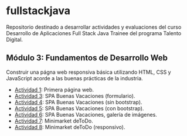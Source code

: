 # fullstackjava

Repositorio destinado a desarrollar actividades y evaluaciones del curso Desarrollo de Aplicaciones Full Stack Java Trainee del programa Talento Digital.

## Módulo 3: Fundamentos de Desarrollo Web 
Construir una págna web responsiva básica utilizando HTML, CSS y JavaScript acorde a las buenas prácticas de la industria.
- [Actividad 1](https://cochayuyo.github.io/fullstackjava/mod3/act1/index.html): Primera página web.
- [Actividad 3](https://cochayuyo.github.io/fullstackjava/mod3/act3/index.html?): SPA Buenas Vacaciones (formulario).
- [Actividad 4](https://cochayuyo.github.io/fullstackjava/mod3/act4/index.html): SPA Buenas Vacaciones (sin bootstrap).
- [Actividad 5](https://cochayuyo.github.io/fullstackjava/mod3/act5/index.html): SPA Buenas Vacaciones (con bootstrap).
- [Actividad 6](https://cochayuyo.github.io/fullstackjava/mod3/act6/index.html): SPA Buenas Vacaciones, galería de imágenes.
- [Actividad 7](https://cochayuyo.github.io/fullstackjava/mod3/act7/index.html): Minimarket deToDo.
- [Actividad 8](https://cochayuyo.github.io/fullstackjava/mod3/act8/index.html): Minimarket deToDo (responsivo).
